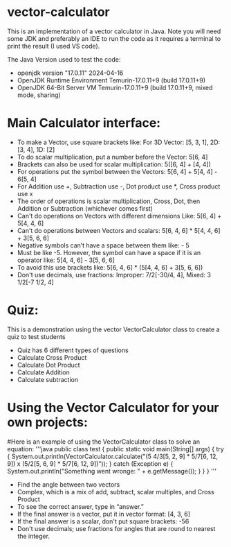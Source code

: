 # vector-calculator

This is an implementation of a vector calculator in Java. Note you will need some JDK and preferably an IDE to run the code as it requires a terminal to print the result (I used VS code).

The Java Version used to test the code: 
- openjdk version "17.0.11" 2024-04-16
- OpenJDK Runtime Environment Temurin-17.0.11+9 (build 17.0.11+9)
- OpenJDK 64-Bit Server VM Temurin-17.0.11+9 (build 17.0.11+9, mixed mode, sharing)

# Main Calculator interface: 
- To make a Vector, use square brackets like: For 3D Vector: [5, 3, 1], 2D: [3, 4], 1D: [2]
- To do scalar multiplication, put a number before the Vector: 5[6, 4]
- Brackets can also be used for scalar multiplication: 5([6, 4] + [4, 4])
- For operations put the symbol between the Vectors: 5[6, 4] + 5[4, 4] - 6[5, 4]
- For Addition use +, Subtraction use -, Dot product use *, Cross product use x
- The order of operations is scalar multiplication, Cross, Dot, then Addition or Subtraction (whichever comes first)
- Can't do operations on Vectors with different dimensions Like: 5[6, 4] + 5[4, 4, 6]
- Can't do operations between Vectors and scalars: 5[6, 4, 6] * 5[4, 4, 6] + 3[5, 6, 6]
- Negative symbols can’t have a space between them like: - 5
- Must be like -5. However, the symbol can have a space if it is an operator like:  5[4, 4, 6] - 3[5, 6, 6]
- To avoid this use brackets like: 5[6, 4, 6] * (5[4, 4, 6] + 3[5, 6, 6])
- Don't use decimals, use fractions: Improper: 7/2[-30/4, 4], Mixed: 3 1/2[-7 1/2, 4]

# Quiz: 
This is a demonstration using the vector VectorCalculator class to create a quiz to test students

- Quiz has 6 different types of questions
- Calculate Cross Product
- Calculate Dot Product
- Calculate Addition
- Calculate subtraction

# Using the Vector Calculator for your own projects: 

#Here is an example of using the VectorCalculator class to solve an equation:
'''java
public class test {
    public static void main(String[] args) {
        try {
            System.out.println(VectorCalculator.calculate("(5 4/3[5, 2, 9] * 5/7[6, 12, 9]) x (5/2[5, 6, 9] * 5/7[6, 12, 9])"));
        } catch (Exception e) {
            System.out.println("Something went wronge: " + e.getMessage());
        }
    }
}
'''
- Find the angle between two vectors
- Complex, which is a mix of add, subtract, scalar multiples, and Cross Product
- To see the correct answer, type in “answer.”
- If the final answer is a vector, put it in vector format: [4, 3, 6]
- If the final answer is a scalar, don't put square brackets: -56
- Don't use decimals; use fractions for angles that are round to nearest the integer.

